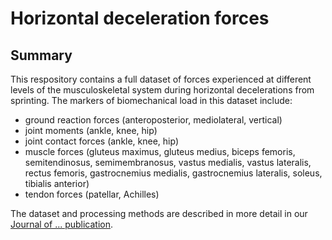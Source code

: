 # Horizontal deceleration forces

## Summary
This respository contains a full dataset of forces experienced at different levels of the musculoskeletal system during horizontal decelerations from sprinting. The markers of biomechanical load in this dataset include:
+ ground reaction forces (anteroposterior, mediolateral, vertical)
+ joint moments (ankle, knee, hip) 
+ joint contact forces (ankle, knee, hip) 
+ muscle forces (gluteus maximus, gluteus medius, biceps femoris, semitendinosus, semimembranosus, vastus medialis, vastus lateralis, rectus femoris, gastrocnemius medialis, gastrocnemius lateralis, soleus, tibialis anterior)
+ tendon forces (patellar, Achilles)

The dataset and processing methods are described in more detail in our [Journal of ... publication](https://). 
